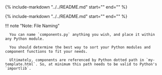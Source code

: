 {% include-markdown "../../README.md" start="<!--py-header-start-->" end="<!--py-header-end-->" %}

{% include-markdown "../../README.md" start="<!--py-code-start-->" end="<!--py-code-end-->" %}

!!! note "Note: File Naming"

      You can name `components.py` anything you wish, and place it within any Python module.

      You should determine the best way to sort your Python modules and component functions to fit your needs.

      Ultimately, components are referenced by Python dotted path in `my-template.html`. So, at minimum this path needs to be valid to Python's `importlib`.

